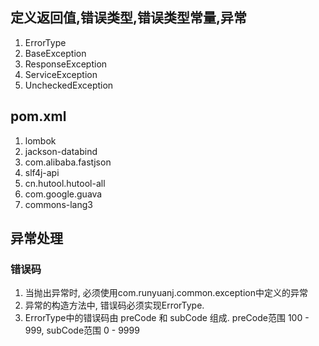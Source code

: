 ## 定义返回值,错误类型,错误类型常量,异常
1. ErrorType
2. BaseException
3. ResponseException
4. ServiceException
5. UncheckedException

## pom.xml
1. lombok
2. jackson-databind
3. com.alibaba.fastjson
4. slf4j-api
5. cn.hutool.hutool-all
6. com.google.guava
7. commons-lang3

## 异常处理
### 错误码
1. 当抛出异常时, 必须使用com.runyuanj.common.exception中定义的异常
2. 异常的构造方法中, 错误码必须实现ErrorType.
3. ErrorType中的错误码由 preCode 和 subCode 组成. preCode范围 100 - 999, subCode范围 0 - 9999